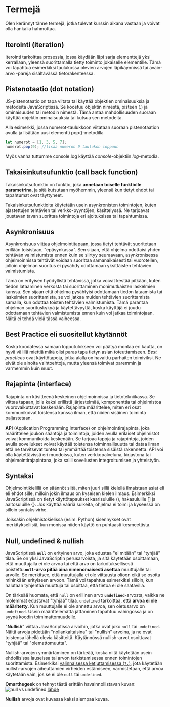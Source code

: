 # Termejä

Olen kerännyt tänne termejä, jotka tulevat kurssin aikana vastaan ja voivat olla hankalia hahmottaa.

## Iterointi (iteration)

Iterointi tarkoittaa prosessia, jossa käydään läpi sarja elementtejä yksi kerrallaan, yleensä suorittamalla tietty toiminto jokaiselle elementille. Tämä voi tapahtua esimerkiksi taulukossa olevien arvojen läpikäynnissä tai avain-arvo -pareja sisältävässä tietorakenteessa.

## Pistenotaatio (dot notation)

JS-pistenotaatio on tapa viitata tai käyttää objektien ominaisuuksia ja metodeita JavaScriptissä. Se koostuu objektin nimestä, pisteen (.) ja ominaisuuden tai metodin nimestä. Tämä antaa mahdollisuuden suoraan käyttää objektin ominaisuuksia tai kutsua sen metodeita.

Alla esimerkki, jossa numerot-taulukkoon viitataan suoraan pistenotaation avulla ja lisätään uusi elementti pop()-metodilla

```js
let numerot = [1, 3, 5, 7];
numerot.pop(9); //lisää numeron 9 taulukon loppuun
```

Myös vanha tuttumme console.log käyttää _console_-objektiin _log_-metodia.

## Takaisinkutsufunktio (call back function)

Takaisinkutsufunktio on funktio, joka **annetaan toiselle funktiolle parametrina**, ja sitä kutsutaan myöhemmin, yleensä kun tietyt ehdot tai tapahtumat ovat täyttyneet.

Takaisinkutsufunktioita käytetään usein asynkronisten toimintojen, kuten ajastettujen tehtävien tai verkko-pyyntöjen, käsittelyssä. Ne tarjoavat joustavan tavan suorittaa toimintoja eri ajoituksissa tai tapahtumissa.

## Asynkronisuus

Asynkronisuus viittaa ohjelmointitapaan, jossa tietyt tehtävät suoritetaan erillään toisistaan, "epäsynkassa". Sen sijaan, että ohjelma odottaisi yhden tehtävän valmistumista ennen kuin se siirtyy seuraavaan, asynkronisessa ohjelmoinnissa tehtävät voidaan suorittaa samanaikaisesti tai vuorotellen, jolloin ohjelman suoritus ei pysähdy odottamaan yksittäisten tehtävien valmistumista.

Tämä on erityisen hyödyllistä tehtävissä, jotka voivat kestää pitkään, kuten tiedon lataaminen verkosta tai suorittaminen monimutkaisten laskelmien kanssa. Sen sijaan että ohjelma pysähtyisi odottamaan tiedon lataamista tai laskelmien suorittamista, se voi jatkaa muiden tehtävien suorittamista samalla, kun odottaa toisten tehtävien valmistumista. Tämä parantaa ohjelman suorituskykyä ja käytettävyyttä, koska käyttäjä ei joudu odottamaan tehtävien valmistumista ennen kuin voi jatkaa toimintojaan. Näitä ei tehdä vielä tässä vaiheessa.

## Best Practice eli suositellut käytännöt

Koska koodatessa samaan lopputulokseen voi päätyä montaa eri kautta, on hyvä välillä miettiä mikä olisi paras tapa tietyn asian toteuttamiseen. _Best practices_ ovat käyttötapoja, jotka alalla on havaittu parhaiten toimiviksi. Ne eivät ole ainoita vaihtoehtoja, mutta yleensä toimivat paremmin ja varmemmin kuin muut.

## Rajapinta (interface)

Rajapinta on käsitteenä keskeinen ohjelmoinnissa ja tietotekniikassa. Se viittaa tapaan, jolla kaksi erillistä järjestelmää, komponenttia tai ohjelmistoa vuorovaikuttavat keskenään. Rajapinta määrittelee, miten eri osat kommunikoivat toistensa kanssa ilman, että niiden sisäinen toiminta paljastetaan.

**API** (Application Programming Interface) on ohjelmointirajapinta, joka määrittelee joukon sääntöjä ja toimintoja, joiden avulla erilaiset ohjelmistot voivat kommunikoida keskenään. Se tarjoaa tapoja ja rajapintoja, joiden avulla sovellukset voivat käyttää toistensa toiminnallisuutta tai dataa ilman että ne tarvitsevat tuntea tai ymmärtää toistensa sisäistä rakennetta. API voi olla käytettävissä eri muodoissa, kuten verkkopalveluna, kirjastona tai ohjelmointirajapintana, joka sallii sovellusten integroitumisen ja yhteistyön.

## Syntaksi

Ohjelmointikielillä on säännöt siitä, miten juuri sillä kielellä ilmaistaan asiat eli eli ehdot sille, milloin jokin ilmaus on kyseisen kielen ilmaus. Esimerkiksi JavaScriptissä on tietyt käyttötapaukset kaarisuluille (), hakasuluille [] ja aaltosuluille {}. Jos käyttää vääriä sulkeita, ohjelma ei toimi ja kyseessä on silloin syntaksivirhe.

Joissakin ohjelmistokielissä (esim. Python) sisennykset ovat merkityksellisiä, kun monissa niiden käyttö on puhtaasti kosmeettista.

## Null, undefined & nullish

JavaScriptissä **`null`** on erityinen arvo, joka edustaa "ei mitään" tai "tyhjää" tilaa. Se on yksi JavaScriptin perusarvoista, ja sitä käytetään osoittamaan, että muuttujalla ei ole arvoa tai että arvo on tarkoituksellisesti poistettu.**`null`-arvo pitää aina nimenomaisesti asettaa** muuttujalle tai arvolle. Se merkitsee, että muuttujalla ei ole viittausta olioon eikä se osoita mihinkään erityiseen arvoon. Tämä voi tapahtua esimerkiksi silloin, kun halutaan tyhjentää muuttuja tai osoittaa, että tietoa ei ole saatavilla.

On tärkeää huomata, että `null` on erillinen arvo **`undefined`**-arvosta, vaikka ne molemmat edustavat "tyhjää" tilaa. `undefined` tarkoittaa, että **arvoa ei ole määritetty**. Kun muuttujalle ei ole annettu arvoa, sen oletusarvo on `undefined`. Usein määrittelemättä jättäminen tapahtuu vahingossa ja on syynä koodin toimimattomuudelle.

"**Nullish**" viittaa JavaScriptissä arvoihin, jotka ovat joko `null` tai `undefined`. Näitä arvoja pidetään "nollankaltaisina" tai "nullish" arvoina, ja ne ovat toistensa lähellä olevia käsitteitä. Käytännössä nullish-arvot osoittavat "tyhjää" tai "olemattomuutta".

Nullish-arvojen ymmärtäminen on tärkeää, koska niitä käytetään usein ehdollisissa lauseissa tai arvon tarkistamisessa ennen toimintojen suorittamista. Esimerkiksi [valinnaisessa ketjuttamisessa (`?.`)](../08_osa/01_ketjutus.md), jota käytetään nullish-arvojen aiheuttamien virheiden estämiseen, varmistetaan, että arvoa käytetään vain, jos se ei ole `null` tai `undefined`.

**Omarthegeek** on tehnyt tästä erittäin havainnollistavan kuvan: ![null vs undefined](../assets/r_2347874_pNrMx.jpg)
[lähde](https://devrant.com/rants/2347874/null-vs-undefine)

**Nullish** arvoja ovat kuvassa kaksi alempaa kuvaa.
